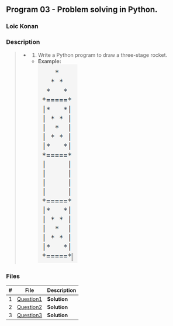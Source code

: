 ## Program 03 - Problem solving in Python.

### Loic Konan

### Description

> - 1. Write a Python program to draw a three-stage rocket.
>   - **Example:**  
>       <img src="pic.png">
>
>
>
>
### Files

|   #   | File                     | Description  |
| :---: | ------------------------ | ------------ |
|   1   | [Question1](./Question1) | **Solution** |
|   2   | [Question2](./Question2) | **Solution** |
|   3   | [Question3](./Question3) | **Solution** |
